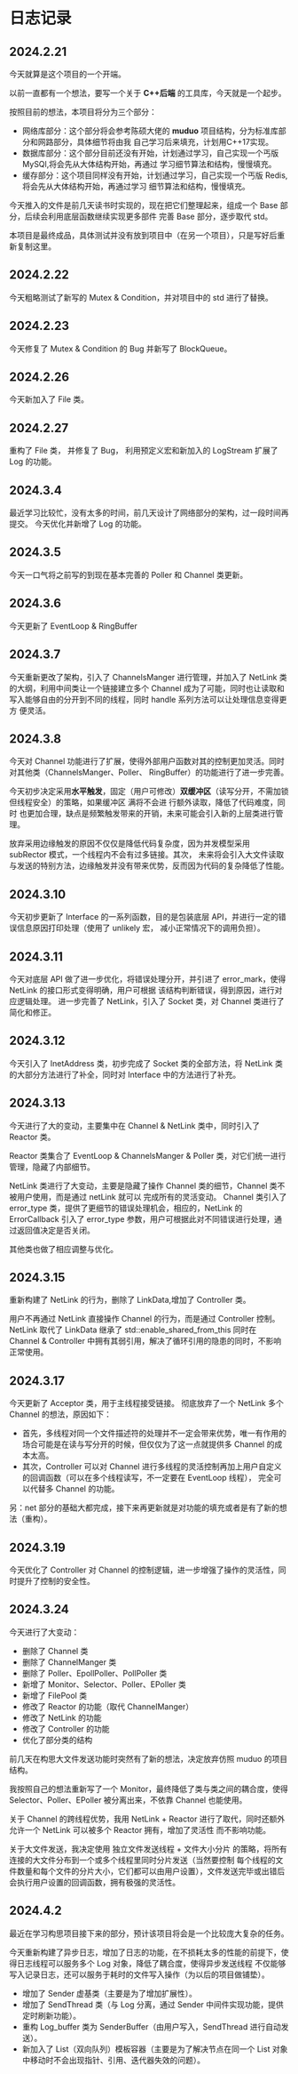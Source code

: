 # 日志记录

## 2024.2.21

今天就算是这个项目的一个开端。

以前一直都有一个想法，要写一个关于 **C++后端** 的工具库，今天就是一个起步。

按照目前的想法，本项目将分为三个部分：

* 网络库部分：这个部分将会参考陈硕大佬的 **muduo** 项目结构，分为标准库部分和网路部分，具体细节将由我
  自己学习后来填充，计划用C++17实现。
* 数据库部分：这个部分目前还没有开始，计划通过学习，自己实现一个丐版 MySQl,将会先从大体结构开始，再通过
  学习细节算法和结构，慢慢填充。
* 缓存部分：这个项目同样没有开始，计划通过学习，自己实现一个丐版 Redis,将会先从大体结构开始，再通过学习
  细节算法和结构，慢慢填充。

今天推入的文件是前几天读书时实现的，现在把它们整理起来，组成一个 Base 部分，后续会利用底层函数继续实现更多部件
完善 Base 部分，逐步取代 std。

本项目是最终成品，具体测试并没有放到项目中（在另一个项目），只是写好后重新复制这里。

## 2024.2.22

今天粗略测试了新写的 Mutex & Condition，并对项目中的 std 进行了替换。

## 2024.2.23

今天修复了 Mutex & Condition 的 Bug 并新写了 BlockQueue。

## 2024.2.26

今天新加入了 File 类。

## 2024.2.27

重构了 File 类， 并修复了 Bug， 利用预定义宏和新加入的 LogStream 扩展了 Log 的功能。

## 2024.3.4

最近学习比较忙，没有太多的时间，前几天设计了网络部分的架构，过一段时间再提交。
今天优化并新增了 Log 的功能。

## 2024.3.5

今天一口气将之前写的到现在基本完善的 Poller 和 Channel 类更新。

## 2024.3.6

今天更新了 EventLoop & RingBuffer 

## 2024.3.7

今天重新更改了架构，引入了 ChannelsManger 进行管理，并加入了 NetLink 类的大纲，利用中间类让一个链接建立多个
Channel 成为了可能，同时也让读取和写入能够自由的分开到不同的线程，同时 handle 系列方法可以让处理信息变得更方
便灵活。

## 2024.3.8

今天对 Channel 功能进行了扩展，使得外部用户函数对其的控制更加灵活。同时对其他类（ChannelsManger、Poller、
RingBuffer）的功能进行了进一步完善。

今天初步决定采用**水平触发**，固定（用户可修改）**双缓冲区**（读写分开，不需加锁但线程安全）的策略，如果缓冲区
满将不会进 行额外读取，降低了代码难度，同时 也更加合理，缺点是频繁触发带来的开销，未来可能会引入新的上层类进行管
理。

放弃采用边缘触发的原因不仅仅是降低代码复杂度，因为并发模型采用 subRector 模式，一个线程内不会有过多链接。其次，
未来将会引入大文件读取与发送的特别方法，边缘触发并没有带来优势，反而因为代码的复杂降低了性能。

## 2024.3.10

今天初步更新了 Interface 的一系列函数，目的是包装底层 API，并进行一定的错误信息原因打印处理（使用了 unlikely 宏，
减小正常情况下的调用负担）。

## 2024.3.11

今天对底层 API 做了进一步优化，将错误处理分开，并引进了 error_mark，使得 NetLink 的接口形式变得明确，用户可根据
该结构判断错误，得到原因，进行对应逻辑处理。
进一步完善了 NetLink，引入了 Socket 类，对 Channel 类进行了简化和修正。

## 2024.3.12

今天引入了 InetAddress 类，初步完成了 Socket 类的全部方法，将 NetLink 类的大部分方法进行了补全，同时对 Interface
中的方法进行了补充。

## 2024.3.13

今天进行了大的变动，主要集中在 Channel & NetLink 类中，同时引入了 Reactor 类。

Reactor 类集合了 EventLoop & ChannelsManger & Poller 类，对它们统一进行管理，隐藏了内部细节。

NetLink 类进行了大变动，主要是隐藏了操作 Channel 类的细节，Channel 类不被用户使用，而是通过 netLink 就可以
完成所有的灵活变动。
Channel 类引入了 error_type 类，提供了更细节的错误处理机会，相应的，NetLink 的 ErrorCallback 引入了 error_type
参数，用户可根据此对不同错误进行处理，通过返回值决定是否关闭。

其他类也做了相应调整与优化。

## 2024.3.15

重新构建了 NetLink 的行为，删除了 LinkData,增加了 Controller 类。

用户不再通过 NetLink 直接操作 Channel 的行为，而是通过 Controller 控制。NetLink 取代了 LinkData 继承了
std::enable_shared_from_this 同时在 Channel & Controller 中拥有其弱引用，解决了循环引用的隐患的同时，不影响
正常使用。

## 2024.3.17

今天更新了 Acceptor 类，用于主线程接受链接。
彻底放弃了一个 NetLink 多个 Channel 的想法，原因如下：

* 首先，多线程对同一个文件描述符的处理并不一定会带来优势，唯一有作用的场合可能是在读与写分开的时候，但仅仅为了这一点就提供多
  Channel 的成本太高。
* 其次，Controller 可以对 Channel 进行多线程的灵活控制再加上用户自定义的回调函数（可以在多个线程读写，不一定要在 EventLoop
  线程），
  完全可以代替多 Channel 的功能。

另：net 部分的基础大都完成，接下来再更新就是对功能的填充或者是有了新的想法（重构）。

## 2024.3.19

今天优化了 Controller 对 Channel 的控制逻辑，进一步增强了操作的灵活性，同时提升了控制的安全性。

## 2024.3.24

今天进行了大变动：

* 删除了 Channel 类
* 删除了 ChannelManger 类
* 删除了 Poller、EpollPoller、PollPoller 类
* 新增了 Monitor、Selector、Poller、EPoller 类
* 新增了 FilePool 类
* 修改了 Reactor 的功能（取代 ChannelManger）
* 修改了 NetLink 的功能
* 修改了 Controller 的功能
* 优化了部分类的结构

前几天在构思大文件发送功能时突然有了新的想法，决定放弃仿照 muduo 的项目结构。

我按照自己的想法重新写了一个 Monitor，最终降低了类与类之间的耦合度，使得 Selector、Poller、EPoller 被分离出来，不依靠 Channel
也能使用。

关于 Channel 的跨线程优势，我用 NetLink + Reactor 进行了取代，同时还额外允许一个 NetLink 可以被多个 Reactor 拥有，增加了灵活性
而不影响功能。

关于大文件发送，我决定使用 独立文件发送线程 + 文件大小分片 的策略，将所有连接的大文件分布到一个或多个线程里同时分片发送（当然要控制
每个线程的文件数量和每个文件的分片大小，它们都可以由用户设置），文件发送完毕或出错后会执行用户设置的回调函数，拥有极强的灵活性。

## 2024.4.2

最近在学习构思项目接下来的部分，预计该项目将会是一个比较庞大复杂的任务。

今天重新构建了异步日志，增加了日志的功能，在不损耗太多的性能的前提下，使得日志线程可以服务多个 Log 对象，降低了耦合度，使得异步发送线程
不仅能够写入记录日志，还可以服务于耗时的文件写入操作（为以后的项目做铺垫）。

* 增加了 Sender 虚基类（主要是为了增加扩展性）。
* 增加了 SendThread 类（与 Log 分离，通过 Sender 中间件实现功能，提供定时刷新功能）。
* 重构 Log_buffer 类为 SenderBuffer（由用户写入，SendThread 进行自动发送）。
* 新加入了 List（双向队列）模板容器（主要是为了解决节点在同一个 List 对象中移动时不会出现指针、引用、迭代器失效的问题）。
